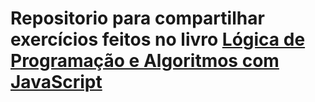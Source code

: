 <h1>
  Repositorio para compartilhar exercícios feitos no livro <a href="https://www.amazon.com.br/Lógica-Programação-Algoritmos-com-JavaScript/dp/6586057906" target="_blank">Lógica de Programação e Algoritmos com JavaScript</a>
</h1>
